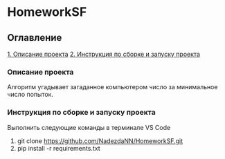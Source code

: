 # HomeworkSF

## Оглавление  
[1. Описание проекта](./README.md#Описание-проекта) 
[2. Инструкция по сборке и запуску проекта](./README.md#Инструкция-по-сборке-и-запуску-проекта)

### Описание проекта    
Алгоритм угадывает загаданное компьютером число за минимальное число попыток.

### Инструкция по сборке и запуску проекта
Выполнить следующие команды в терминале VS Code
1. git clone https://github.com/NadezdaNN/HomeworkSF.git
2. pip install -r requirements.txt
